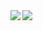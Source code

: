 <img align="left" src="https://github-readme-stats.vercel.app/api?username=martinp7r&count_private=true&show_icons=true" />
<img align="left" src="https://github-readme-stats.vercel.app/api/top-langs/?username=martinp7r&layout=compact" />
